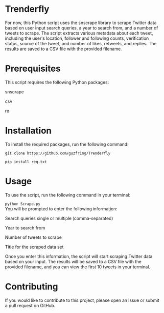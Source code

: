 # Trenderfly 

For now, this Python script uses the snscrape library to scrape Twitter data based on user input search queries, a year to search from, and a number of tweets to scrape. The script extracts various metadata about each tweet, including the user's location, follower and following counts, verification status, source of the tweet, and number of likes, retweets, and replies. The results are saved to a CSV file with the provided filename.

# Prerequisites

This script requires the following Python packages:

snscrape

csv

re

# Installation

To install the required packages, run the following command:


```git clone https://github.com/guzfr1ng/Trenderfly ``` </br>

```pip install req.txt ```

# Usage

To use the script, run the following command in your terminal:

``` python Scrape.py ``` </br>
You will be prompted to enter the following information:

Search queries single or multiple (comma-separated)

Year to search from

Number of tweets to scrape

Title for the scraped data set

Once you enter this information, the script will start scraping Twitter data based on your input. The results will be saved to a CSV file with the provided filename, and you can view the first 10 tweets in your terminal.





# Contributing

If you would like to contribute to this project, please open an issue or submit a pull request on GitHub.

